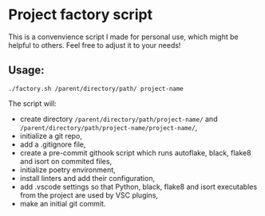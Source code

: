 # Project factory script

This is a convenvience script I made for personal use, which might be helpful to others. Feel free to adjust it to your needs!

## Usage:

```
./factory.sh /parent/directory/path/ project-name
```

The script will:
- create directory `/parent/directory/path/project-name/` and `/parent/directory/path/project-name/project-name/`,
- initialize a git repo,
- add a .gitignore file,
- create a pre-commit githook script which runs autoflake, black, flake8 and isort on commited files,
- initialize poetry environment,
- install linters and add their configuration,
- add .vscode settings so that Python, black, flake8 and isort executables from the project are used by VSC plugins,
- make an initial git commit.